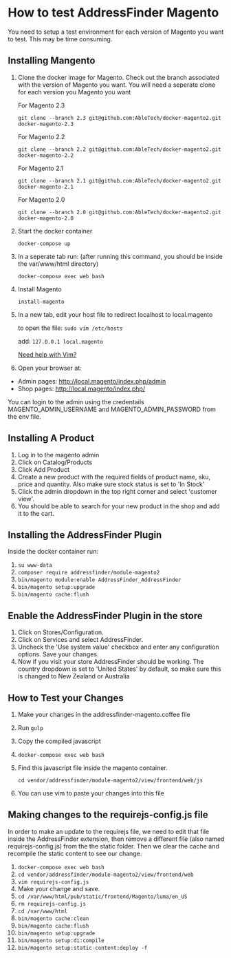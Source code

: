 # How to test AddressFinder Magento
You need to setup a test environment for each version of Magento you want to test. This may be time consuming.

## Installing Mangento

1. Clone the docker image for Magento. Check out the branch associated with the version of Magento you want. You will need a seperate clone
   for each version you Magento you want

   For Magento 2.3

   `git clone --branch 2.3 git@github.com:AbleTech/docker-magento2.git docker-magento-2.3`

      For Magento 2.2

   `git clone --branch 2.2 git@github.com:AbleTech/docker-magento2.git docker-magento-2.2`

      For Magento 2.1

   `git clone --branch 2.1 git@github.com:AbleTech/docker-magento2.git docker-magento-2.1`

      For Magento 2.0

   `git clone --branch 2.0 git@github.com:AbleTech/docker-magento2.git docker-magento-2.0`

2. Start the docker container

    `docker-compose up`

3. In a seperate tab run: (after running this command, you should be inside the var/www/html directory)

    `docker-compose exec web bash`

4.  Install Magento

    `install-magento`


5. In a new tab, edit your host file to redirect localhost to local.magento
   
   to open the file: `sudo vim /etc/hosts`
   
   add: `127.0.0.1 local.magento`

   [Need help with Vim?](https://sites.google.com/a/abletech.co.nz/wiki/technology-tips/beginners-guide-to-vim)


8. Open your browser at:

  * Admin pages: http://local.magento/index.php/admin
  * Shop pages: http://local.magento/index.php/

  You can login to the admin using the credentails MAGENTO_ADMIN_USERNAME and MAGENTO_ADMIN_PASSWORD from the env file.


## Installing A Product

1. Log in to the magento admin
2. Click on Catalog/Products
3. Click Add Product
4. Create a new product with the required fields of product name, sku, price and quantity. Also make sure stock status is set to 'In Stock'
5. Click the admin dropdown in the top right corner and select 'customer view'.
6. You should be able to search for your new product in the shop and add it to the cart.


## Installing the AddressFinder Plugin

Inside the docker container run:
1. `su www-data`
2. `composer require addressfinder/module-magento2`
3. `bin/magento module:enable AddressFinder_AddressFinder`
4. `bin/magento setup:upgrade`
5. `bin/magento cache:flush`

## Enable the AddressFinder Plugin in the store

1. Click on Stores/Configuration.
2. Click on Services and select AddressFinder.
3. Uncheck the 'Use system value' checkbox and enter any configuration options. Save your changes.
3. Now if you visit your store AddressFinder should be working. The country dropdown is set to 'United States' by default, so make sure this is changed to New Zealand or Australia

## How to Test your Changes
1. Make your changes in the addressfinder-magento.coffee file
2. Run `gulp`
3. Copy the compiled javascript
3.  `docker-compose exec web bash`
4. Find this javascript file inside the magento container.

   `cd vendor/addressfinder/module-magento2/view/frontend/web/js`

5. You can use vim to paste your changes into this file

## Making changes to the requirejs-config.js file
In order to make an update to the requirejs file, we need to edit that file inside the AddressFinder extension, then remove a different
file (also named requirejs-config.js) from the the static folder. Then we clear the cache and recompile the static content to see our change.

1. `docker-compose exec web bash`
2. `cd vendor/addressfinder/module-magento2/view/frontend/web`
3. `vim requirejs-config.js`
4. Make your change and save.
5. `cd /var/www/html/pub/static/frontend/Magento/luma/en_US`
6. `rm requirejs-config.js`
7. `cd /var/www/html`
8. `bin/magento cache:clean`
9. `bin/magento cache:flush`
10. `bin/magento setup:upgrade`
11. `bin/magento setup:di:compile`
12. `bin/magento setup:static-content:deploy -f`











